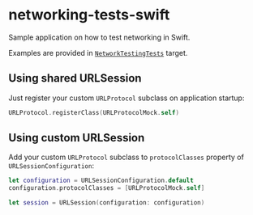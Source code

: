 # networking-tests-swift
Sample application on how to test networking in Swift.

Examples are provided in [`NetworkTestingTests`](NetworkTestingTests/) target.

## Using shared URLSession

Just register your custom `URLProtocol` subclass on application startup: 

```swift
URLProtocol.registerClass(URLProtocolMock.self)
```

## Using custom URLSession

Add your custom `URLProtocol` subclass to `protocolClasses` property of `URLSessionConfiguration`:

```swift
let configuration = URLSessionConfiguration.default
configuration.protocolClasses = [URLProtocolMock.self]

let session = URLSession(configuration: configuration)
```
